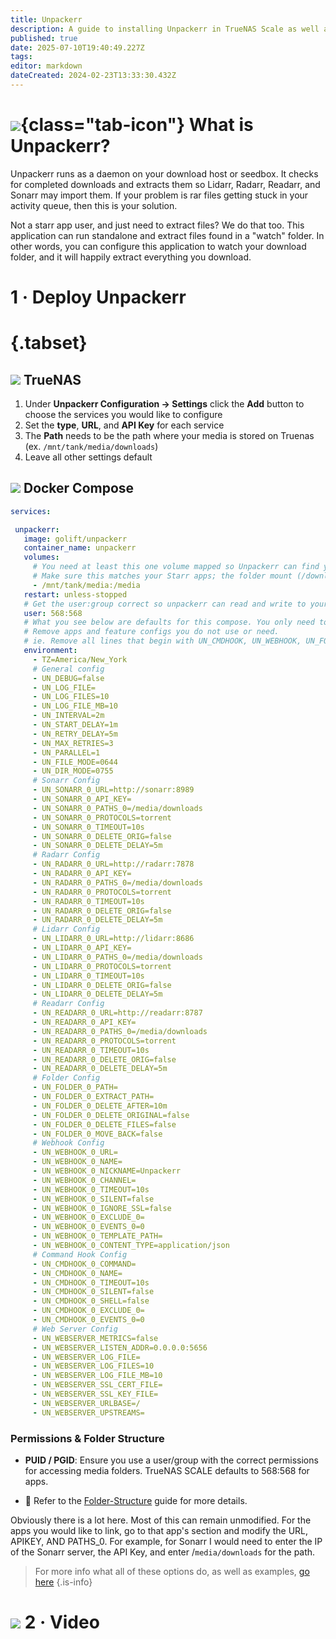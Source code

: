 ```yaml
---
title: Unpackerr
description: A guide to installing Unpackerr in TrueNAS Scale as well as docker via compose
published: true
date: 2025-07-10T19:40:49.227Z
tags: 
editor: markdown
dateCreated: 2024-02-23T13:33:30.432Z
---
```


# ![](/unpackerr.png){class="tab-icon"} What is Unpackerr?

Unpackerr runs as a daemon on your download host or seedbox. It checks for completed downloads and extracts them so Lidarr, Radarr, Readarr, and Sonarr may import them. If your problem is rar files getting stuck in your activity queue, then this is your solution.

Not a starr app user, and just need to extract files? We do that too. This application can run standalone and extract files found in a "watch" folder. In other words, you can configure this application to watch your download folder, and it will happily extract everything you download.

# 1 · Deploy Unpackerr
# {.tabset}


## <img src="/truenas.png" class="tab-icon"> TrueNAS

1. Under **Unpackerr Configuration → Settings** click the **Add** button to choose the services you would like to configure
1. Set the **type**, **URL**, and **API Key** for each service
1. The **Path** needs to be the path where your media is stored on Truenas (ex. `/mnt/tank/media/downloads`)
1. Leave all other settings default



## <img src="/docker.png" class="tab-icon"> Docker Compose

```yaml
services:

 unpackerr:
   image: golift/unpackerr
   container_name: unpackerr
   volumes:
     # You need at least this one volume mapped so Unpackerr can find your files to extract.
     # Make sure this matches your Starr apps; the folder mount (/downloads or /data) should be identical.
     - /mnt/tank/media:/media
   restart: unless-stopped
   # Get the user:group correct so unpackerr can read and write to your files.
   user: 568:568
   # What you see below are defaults for this compose. You only need to modify things specific to your environment.
   # Remove apps and feature configs you do not use or need.
   # ie. Remove all lines that begin with UN_CMDHOOK, UN_WEBHOOK, UN_FOLDER, UN_WEBSERVER, and other apps you do not use.
   environment:
     - TZ=America/New_York
     # General config
     - UN_DEBUG=false
     - UN_LOG_FILE=
     - UN_LOG_FILES=10
     - UN_LOG_FILE_MB=10
     - UN_INTERVAL=2m
     - UN_START_DELAY=1m
     - UN_RETRY_DELAY=5m
     - UN_MAX_RETRIES=3
     - UN_PARALLEL=1
     - UN_FILE_MODE=0644
     - UN_DIR_MODE=0755
     # Sonarr Config
     - UN_SONARR_0_URL=http://sonarr:8989
     - UN_SONARR_0_API_KEY=
     - UN_SONARR_0_PATHS_0=/media/downloads
     - UN_SONARR_0_PROTOCOLS=torrent
     - UN_SONARR_0_TIMEOUT=10s
     - UN_SONARR_0_DELETE_ORIG=false
     - UN_SONARR_0_DELETE_DELAY=5m
     # Radarr Config
     - UN_RADARR_0_URL=http://radarr:7878
     - UN_RADARR_0_API_KEY=
     - UN_RADARR_0_PATHS_0=/media/downloads
     - UN_RADARR_0_PROTOCOLS=torrent
     - UN_RADARR_0_TIMEOUT=10s
     - UN_RADARR_0_DELETE_ORIG=false
     - UN_RADARR_0_DELETE_DELAY=5m
     # Lidarr Config
     - UN_LIDARR_0_URL=http://lidarr:8686
     - UN_LIDARR_0_API_KEY=
     - UN_LIDARR_0_PATHS_0=/media/downloads
     - UN_LIDARR_0_PROTOCOLS=torrent
     - UN_LIDARR_0_TIMEOUT=10s
     - UN_LIDARR_0_DELETE_ORIG=false
     - UN_LIDARR_0_DELETE_DELAY=5m
     # Readarr Config
     - UN_READARR_0_URL=http://readarr:8787
     - UN_READARR_0_API_KEY=
     - UN_READARR_0_PATHS_0=/media/downloads
     - UN_READARR_0_PROTOCOLS=torrent
     - UN_READARR_0_TIMEOUT=10s
     - UN_READARR_0_DELETE_ORIG=false
     - UN_READARR_0_DELETE_DELAY=5m
     # Folder Config
     - UN_FOLDER_0_PATH=
     - UN_FOLDER_0_EXTRACT_PATH=
     - UN_FOLDER_0_DELETE_AFTER=10m
     - UN_FOLDER_0_DELETE_ORIGINAL=false
     - UN_FOLDER_0_DELETE_FILES=false
     - UN_FOLDER_0_MOVE_BACK=false
     # Webhook Config
     - UN_WEBHOOK_0_URL=
     - UN_WEBHOOK_0_NAME=
     - UN_WEBHOOK_0_NICKNAME=Unpackerr
     - UN_WEBHOOK_0_CHANNEL=
     - UN_WEBHOOK_0_TIMEOUT=10s
     - UN_WEBHOOK_0_SILENT=false
     - UN_WEBHOOK_0_IGNORE_SSL=false
     - UN_WEBHOOK_0_EXCLUDE_0=
     - UN_WEBHOOK_0_EVENTS_0=0
     - UN_WEBHOOK_0_TEMPLATE_PATH=
     - UN_WEBHOOK_0_CONTENT_TYPE=application/json
     # Command Hook Config
     - UN_CMDHOOK_0_COMMAND=
     - UN_CMDHOOK_0_NAME=
     - UN_CMDHOOK_0_TIMEOUT=10s
     - UN_CMDHOOK_0_SILENT=false
     - UN_CMDHOOK_0_SHELL=false
     - UN_CMDHOOK_0_EXCLUDE_0=
     - UN_CMDHOOK_0_EVENTS_0=0
     # Web Server Config
     - UN_WEBSERVER_METRICS=false
     - UN_WEBSERVER_LISTEN_ADDR=0.0.0.0:5656
     - UN_WEBSERVER_LOG_FILE=
     - UN_WEBSERVER_LOG_FILES=10
     - UN_WEBSERVER_LOG_FILE_MB=10
     - UN_WEBSERVER_SSL_CERT_FILE=
     - UN_WEBSERVER_SSL_KEY_FILE=
     - UN_WEBSERVER_URLBASE=/
     - UN_WEBSERVER_UPSTREAMS=
```

### Permissions & Folder Structure
- **PUID / PGID**: Ensure you use a user/group with the correct permissions for accessing media folders. TrueNAS SCALE defaults to 568:568 for apps.

- 📌 Refer to the [Folder-Structure](/Folder-Structure) guide for more details.

Obviously there is a lot here. Most of this can remain unmodified. For the apps you would like to link, go to that app's section and modify the URL, APIKEY, AND PATHS\_0. For example, for Sonarr I would need to enter the IP of the Sonarr server, the API Key, and enter /`media/downloads` for the path.

> For more info what all of these options do, as well as examples, [go here](https://unpackerr.zip/docs/install/configuration)
{.is-info}


# <img src="/youtube.png" class="tab-icon"> 2 · Video

[](https://youtu.be/tXTHYMm6_bE)